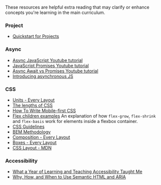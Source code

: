 These resources are helpful extra reading that may clarify or enhance concepts you're learning in the main curriculum.


### Project
- [Quickstart for Projects](https://docs.github.com/en/issues/planning-and-tracking-with-projects/learning-about-projects/quickstart-for-projects)

### Async

- [Async JavaScript Youtube tutorial](https://www.youtube.com/watch?v=QSqc6MMS6Fk)
- [JavaScript Promises Youtube tutorial](https://www.youtube.com/watch?v=TnhCX0KkPqs&t=1958s)
- [Async Await vs Promises Youtube tutorial](https://www.youtube.com/watch?v=spvYqO_Kp9Q&t=1s)
- [Introducing asynchronous JS](https://developer.mozilla.org/en-US/docs/Learn/JavaScript/Asynchronous/Introducing)

### CSS

- [Units - Every Layout](https://every-layout.dev/rudiments/units/)
- [The lengths of CSS](https://css-tricks.com/the-lengths-of-css/)
- [How To Write Mobile-first CSS](https://zellwk.com/blog/how-to-write-mobile-first-css/)
- [Flex children examples](https://codepen.io/oliverjam/full/YzXYRzw)
  An explanation of how `flex-grow`, `flex-shrink` and `flex-basis` work for elements inside a flexbox container.
- [CSS Guidelines](https://cssguidelin.es/)
- [BEM Methodology](http://getbem.com/introduction/)
- [Composition - Every Layout](https://every-layout.dev/rudiments/composition/)
- [Boxes - Every Layout](https://every-layout.dev/rudiments/boxes/)
- [CSS Layout - MDN](https://developer.mozilla.org/en-US/docs/Learn/CSS/CSS_layout)

### Accessibility
- [What a Year of Learning and Teaching Accessibility Taught Me](https://www.24a11y.com/2019/what-a-year-of-learning-and-teaching-accessibility-taught-me/)
- [Why, How, and When to Use Semantic HTML and ARIA](https://css-tricks.com/why-how-and-when-to-use-semantic-html-and-aria/)